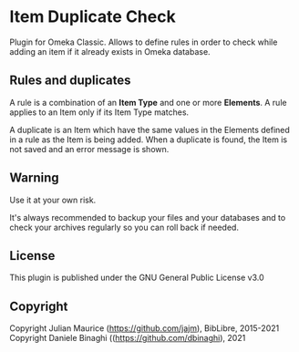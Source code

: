 # Item Duplicate Check

Plugin for Omeka Classic. Allows to define rules in order to check while adding an item if it already exists in Omeka database.

## Rules and duplicates
A rule is a combination of an **Item Type** and one or more **Elements**. A rule applies to an Item only if its Item Type matches.

A duplicate is an Item which have the same values in the Elements defined in a rule as the Item is being added. When a duplicate is found, the Item is not saved and an error message is shown.

## Warning
Use it at your own risk.

It's always recommended to backup your files and your databases and to check your archives regularly so you can roll back if needed.

## License
This plugin is published under the GNU General Public License v3.0

## Copyright
Copyright Julian Maurice (https://github.com/jajm), BibLibre, 2015-2021
Copyright Daniele Binaghi ((https://github.com/dbinaghi), 2021
